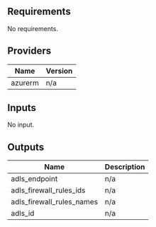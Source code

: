 <!-- BEGINNING OF PRE-COMMIT-TERRAFORM DOCS HOOK -->
## Requirements

No requirements.

## Providers

| Name | Version |
|------|---------|
| azurerm | n/a |

## Inputs

No input.

## Outputs

| Name | Description |
|------|-------------|
| adls\_endpoint | n/a |
| adls\_firewall\_rules\_ids | n/a |
| adls\_firewall\_rules\_names | n/a |
| adls\_id | n/a |

<!-- END OF PRE-COMMIT-TERRAFORM DOCS HOOK -->
